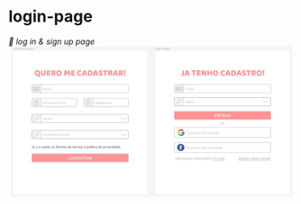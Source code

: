 # login-page
<em> 👤 log in & sign up page </em>
<br>
<img align='right' src="https://github.com/yayaflc/login-page/blob/main/screenshot.jpg" width="500">
